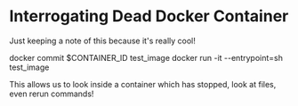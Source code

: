 # Interrogating Dead Docker Container

Just keeping a note of this because it's really cool!

docker commit $CONTAINER_ID test_image
docker run -it --entrypoint=sh test_image

This allows us to look inside a container which has stopped, look at files, even rerun commands!
